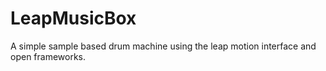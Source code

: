 LeapMusicBox
============

A simple sample based drum machine using the leap motion interface and open frameworks.
